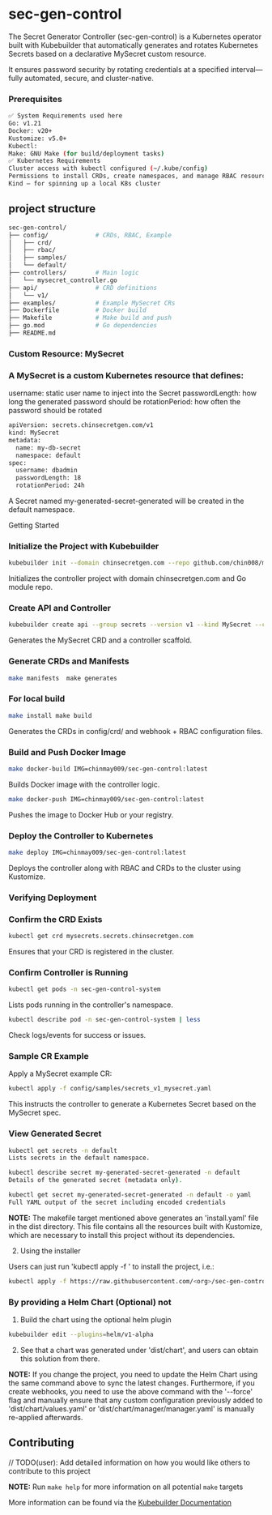 # sec-gen-control
The Secret Generator Controller (sec-gen-control) is a Kubernetes operator built with Kubebuilder that automatically generates and rotates Kubernetes Secrets based on a declarative MySecret custom resource.

It ensures password security by rotating credentials at a specified interval—fully automated, secure, and cluster-native.

### Prerequisites
```sh
✅ System Requirements used here
Go: v1.21 
Docker: v20+ 
Kustomize: v5.0+
Kubectl: 
Make: GNU Make (for build/deployment tasks)
✅ Kubernetes Requirements
Cluster access with kubectl configured (~/.kube/config)
Permissions to install CRDs, create namespaces, and manage RBAC resources
Kind – for spinning up a local K8s cluster
```



## project structure
```sh
sec-gen-control/
├── config/             # CRDs, RBAC, Example
│   ├── crd/
│   ├── rbac/
│   ├── samples/
│   └── default/
├── controllers/        # Main logic
│   └── mysecret_controller.go
├── api/                # CRD definitions
│   └── v1/
├── examples/           # Example MySecret CRs
├── Dockerfile          # Docker build
├── Makefile            # Make build and push
├── go.mod              # Go dependencies
├── README.md    
```
### Custom Resource: MySecret
### A MySecret is a custom Kubernetes resource that defines:
username: static user name to inject into the Secret
passwordLength: how long the generated password should be
rotationPeriod: how often the password should be rotated

```sh
apiVersion: secrets.chinsecretgen.com/v1
kind: MySecret
metadata:
  name: my-db-secret
  namespace: default
spec:
  username: dbadmin
  passwordLength: 18
  rotationPeriod: 24h
  ```

A Secret named my-generated-secret-generated will be created in the default namespace.



Getting Started
### Initialize the Project with Kubebuilder
```sh
kubebuilder init --domain chinsecretgen.com --repo github.com/chin008/makro/sec-gen-control
```
Initializes the controller project with domain chinsecretgen.com and Go module repo.

### Create API and Controller
```sh
kubebuilder create api --group secrets --version v1 --kind MySecret --controller --resource
```
Generates the MySecret CRD and a controller scaffold.

### Generate CRDs and Manifests
```sh
make manifests  make generates
```
### For local build
```sh
make install make build
```

Generates the CRDs in config/crd/ and webhook + RBAC configuration files.

### Build and Push Docker Image
```sh
make docker-build IMG=chinmay009/sec-gen-control:latest
```
Builds Docker image with the controller logic.

```sh
make docker-push IMG=chinmay009/sec-gen-control:latest
```
Pushes the image to Docker Hub or your registry.

### Deploy the Controller to Kubernetes
```sh
make deploy IMG=chinmay009/sec-gen-control:latest
```
Deploys the controller along with RBAC and CRDs to the cluster using Kustomize.

### Verifying Deployment
### Confirm the CRD Exists
```sh
kubectl get crd mysecrets.secrets.chinsecretgen.com
```
Ensures that your CRD is registered in the cluster.

### Confirm Controller is Running
```sh
kubectl get pods -n sec-gen-control-system
```
Lists pods running in the controller's namespace.
```sh
kubectl describe pod -n sec-gen-control-system | less
```
Check logs/events for success or issues.

### Sample CR Example
Apply a MySecret example CR:
```sh
kubectl apply -f config/samples/secrets_v1_mysecret.yaml
```

This instructs the controller to generate a Kubernetes Secret based on the MySecret spec.

### View Generated Secret
```sh
kubectl get secrets -n default
Lists secrets in the default namespace.

kubectl describe secret my-generated-secret-generated -n default
Details of the generated secret (metadata only).

kubectl get secret my-generated-secret-generated -n default -o yaml
Full YAML output of the secret including encoded credentials
```




**NOTE:** The makefile target mentioned above generates an 'install.yaml'
file in the dist directory. This file contains all the resources built
with Kustomize, which are necessary to install this project without its
dependencies.

2. Using the installer

Users can just run 'kubectl apply -f <URL for YAML BUNDLE>' to install
the project, i.e.:

```sh
kubectl apply -f https://raw.githubusercontent.com/<org>/sec-gen-control/<tag or branch>/dist/install.yaml
```

### By providing a Helm Chart  (Optional)  not

1. Build the chart using the optional helm plugin

```sh
kubebuilder edit --plugins=helm/v1-alpha
```

2. See that a chart was generated under 'dist/chart', and users
can obtain this solution from there.

**NOTE:** If you change the project, you need to update the Helm Chart
using the same command above to sync the latest changes. Furthermore,
if you create webhooks, you need to use the above command with
the '--force' flag and manually ensure that any custom configuration
previously added to 'dist/chart/values.yaml' or 'dist/chart/manager/manager.yaml'
is manually re-applied afterwards.

## Contributing
// TODO(user): Add detailed information on how you would like others to contribute to this project

**NOTE:** Run `make help` for more information on all potential `make` targets

More information can be found via the [Kubebuilder Documentation](https://book.kubebuilder.io/introduction.html)

